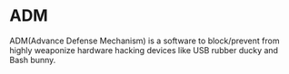 # ADM
ADM(Advance Defense Mechanism) is a software to block/prevent from highly weaponize hardware hacking devices like USB rubber ducky and Bash bunny.
